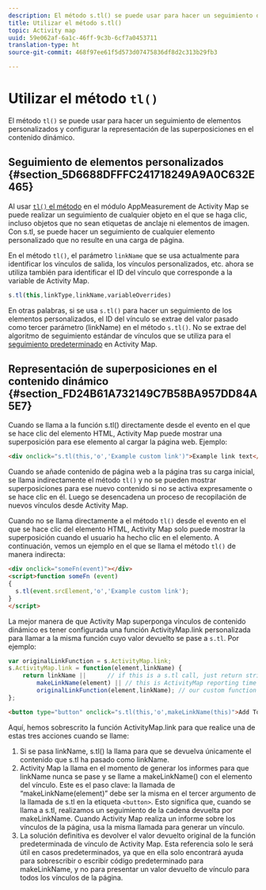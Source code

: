 ```yaml
---
description: El método s.tl() se puede usar para hacer un seguimiento de elementos personalizados y configurar la representación de las superposiciones en el contenido dinámico.
title: Utilizar el método s.tl()
topic: Activity map
uuid: 59e062af-6a1c-46ff-9c3b-6cf7a0453711
translation-type: ht
source-git-commit: 468f97ee61f5d573d07475836df8d2c313b29fb3

---
```



# Utilizar el método `tl()`

El método `tl()` se puede usar para hacer un seguimiento de elementos personalizados y configurar la representación de las superposiciones en el contenido dinámico.

## Seguimiento de elementos personalizados {#section_5D6688DFFFC241718249A9A0C632E465}

Al usar [`tl()` el método](/help/implement/vars/functions/tl-method.md) en el módulo AppMeasurement de Activity Map se puede realizar un seguimiento de cualquier objeto en el que se haga clic, incluso objetos que no sean etiquetas de anclaje ni elementos de imagen. Con s.tl, se puede hacer un seguimiento de cualquier elemento personalizado que no resulte en una carga de página.

En el método `tl()`, el parámetro `linkName` que se usa actualmente para identificar los vínculos de salida, los vínculos personalizados, etc. ahora se utiliza también para identificar el ID del vínculo que corresponde a la variable de Activity Map.

```js
s.tl(this,linkType,linkName,variableOverrides)
```

En otras palabras, si se usa `s.tl()` para hacer un seguimiento de los elementos personalizados, el ID del vínculo se extrae del valor pasado como tercer parámetro (linkName) en el método `s.tl()`. No se extrae del algoritmo de seguimiento estándar de vínculos que se utiliza para el [seguimiento predeterminado](/help/analyze/activity-map/activitymap-link-tracking/activitymap-link-tracking-methodology.md) en Activity Map.

## Representación de superposiciones en el contenido dinámico {#section_FD24B61A732149C7B58BA957DD84A5E7}

Cuando se llama a la función s.tl() directamente desde el evento en el que se hace clic del elemento HTML, Activity Map puede mostrar una superposición para ese elemento al cargar la página web. Ejemplo:

```html
<div onclick="s.tl(this,'o','Example custom link')">Example link text</a>
```

Cuando se añade contenido de página web a la página tras su carga inicial, se llama indirectamente el método `tl()` y no se pueden mostrar superposiciones para ese nuevo contenido si no se activa expresamente o se hace clic en él. Luego se desencadena un proceso de recopilación de nuevos vínculos desde Activity Map.

Cuando no se llama directamente a el método `tl()` desde el evento en el que se hace clic del elemento HTML, Activity Map solo puede mostrar la superposición cuando el usuario ha hecho clic en el elemento. A continuación, vemos un ejemplo en el que se llama el método `tl()` de manera indirecta:

```html
<div onclick="someFn(event)"></div>
<script>function someFn (event)
{
  s.tl(event.srcElement,'o','Example custom link');
}
</script>
```

La mejor manera de que Activity Map superponga vínculos de contenido dinámico es tener configurada una función ActivityMap.link personalizada para llamar a la misma función cuyo valor devuelto se pase a `s.tl`. Por ejemplo:

```js
var originalLinkFunction = s.ActivityMap.link;
s.ActivityMap.link = function(element,linkName) {
    return linkName ||      // if this is a s.tl call, just return string passed
        makeLinkName(element) || // this is ActivityMap reporting time
        originalLinkFunction(element,linkName); // our custom function didn't return anything, so just return the default ActivityMap Link
};
```

```html
<button type="button" onclick="s.tl(this,'o',makeLinkName(this)">Add To Cart</button>
```

Aquí, hemos sobrescrito la función ActivityMap.link para que realice una de estas tres acciones cuando se llame:

1. Si se pasa linkName, s.tl() la llama para que se devuelva únicamente el contenido que s.tl ha pasado como linkName.
2. Activity Map la llama en el momento de generar los informes para que linkName nunca se pase y se llame a makeLinkName() con el elemento del vínculo. Este es el paso clave: la llamada de “makeLinkName(element)” debe ser la misma en el tercer argumento de la llamada de s.tl en la etiqueta `<button>`. Esto significa que, cuando se llama a s.tl, realizamos un seguimiento de la cadena devuelta por makeLinkName. Cuando Activity Map realiza un informe sobre los vínculos de la página, usa la misma llamada para generar un vínculo.
3. La solución definitiva es devolver el valor devuelto original de la función predeterminada de vínculo de Activity Map. Esta referencia solo le será útil en casos predeterminados, ya que en ella solo encontrará ayuda para sobrescribir o escribir código predeterminado para makeLinkName, y no para presentar un valor devuelto de vínculo para todos los vínculos de la página.
